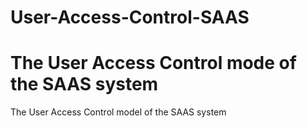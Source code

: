 # User-Access-Control-SAAS
The User Access Control mode of the SAAS system
=======
The User Access Control model of the SAAS system

